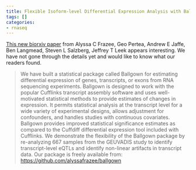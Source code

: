 ```yaml
---
title: Flexible Isoform-level Differential Expression Analysis with Ballgown
tags: []
categories:
- rnaseq
---
```

[This new biorxiv paper](http://biorxiv.org/content/early/2014/03/30/003665)
from Alyssa C Frazee, Geo Pertea, Andrew E Jaffe, Ben Langmead, Steven L
Salzberg, Jeffrey T Leek appears interesting. We have not gone through the
details yet and would like to know what our readers found.
<!--more-->

> We have built a statistical package called Ballgown for estimating
differential expression of genes, transcripts, or exons from RNA sequencing
experiments. Ballgown is designed to work with the popular Cufflinks
transcript assembly software and uses well-motivated statistical methods to
provide estimates of changes in expression. It permits statistical analysis at
the transcript level for a wide variety of experimental designs, allows
adjustment for confounders, and handles studies with continuous covariates.
Ballgown provides improved statistical significance estimates as compared to
the Cuffdiff differential expression tool included with Cufflinks. We
demonstrate the flexibility of the Ballgown package by re-analyzing 667
samples from the GEUVADIS study to identify transcript-level eQTLs and
identify non-linear artifacts in transcript data. Our package is freely
available from: <https://github.com/alyssafrazee/ballgown>

